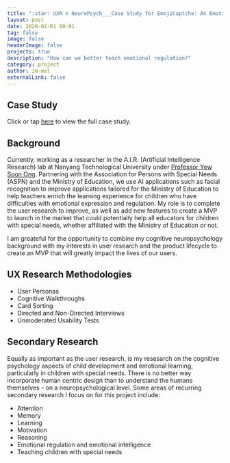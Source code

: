 ```yaml
---
title: ":star: UXR x NeuroPsych___Case Study for EmojiCaptcha: An Emotion Education Tool"
layout: post
date: 2020-02-01 00:01
tag: false
image: false
headerImage: false
projects: true
description: "How can we better teach emotional regulation?"
category: project
author: im-mel
externalLink: false
---
```


## Case Study 
Click or tap [here](https://im-mel.github.io/assets/ASPN_Report.pdf) to view the full case study.

## Background
Currently, working as a researcher in the A.I.R. (Artificial Intelligence Research) lab at Nanyang Technological University under [Professor Yew Soon Ong](https://www.a-star.edu.sg/About-A-STAR/corporate-profile/people/professor-ong-yew-soon). Partnering with the Association for Persons with Special Needs (ASPN) and the Ministry of Education, we use AI applications such as facial recognition to improve applications tailored for the Ministry of Education to help teachers enrich the learning experience for children who have difficulties with emotional expression and regulation. My role is to complete the user research to improve, as well as add new features to create a MVP to launch in the market that could potentially help all educators for children with special needs, whether affiliated with the Ministry of Education or not. 

I am greateful for the opportunity to combine my cognitive neuropsychology background with my interests in user research and the product lifecycle to create an MVP that will greatly impact the lives of our users.

## UX Research Methodologies
- User Personas
- Cognitive Walkthroughs
- Card Sorting 
- Directed and Non-Directed Interviews
- Unmoderated Usability Tests

## Secondary Research
Equally as important as the user research, is my resesarch on the cognitive psychology aspects of child development and emotional learning, particularly in children with special needs. There is no better way incorporate human centric design than to understand the humans themselves - on a neuropsychological level. Some areas of recurring secondary research I focus on for this project include:
- Attention
- Memory
- Learning
- Motivation 
- Reasoning 
- Emotional regulation and emotional intelligence 
- Teaching children with special needs 
 


